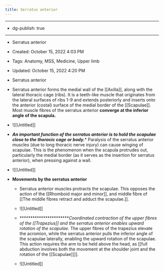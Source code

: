 ```yaml
---
title: Serratus anterior
---
```


- --

- dg-publish: true

- --

- Serratus anterior

- Created: October 15, 2022 4:03 PM

- Tags: Anatomy, MSS, Medicine, Upper limb

- Updated: October 15, 2022 4:20 PM

- Serratus anterior

- Serratus anterior forms the medial wall of the [[Axilla]], along with the lateral thoracic cage (ribs). It is a teeth-like muscle that originates from the lateral surfaces of ribs 1-9 and extends posteriorly and inserts onto the anterior (costal) surface of the medial border of the [[Scapulae]]. Most muscle fibres of the serratus anterior **********************************************converge at the inferior angle of the scapula.**********************************************

- ![[Untitled]]

- *****************************An important function of the serratus anterior is to hold the scapulae close to the thoracic cage or body.****************************** Paralysis of the serratus anterior muscles (due to long thoracic nerve injury) can cause winging of scapulae. This is the phenomenon when the scapula protrudes out, particularly the medial border (as it serves as the insertion for serratus anterior), when pressing against a wall.

- ![[Untitled]]

- **************************************************************************Movements by the serratus anterior**************************************************************************
	 - Serratus anterior muscles protracts the scapulae. This opposes the action of the [[Rhomboid major and minor]], and middle fibre of [[The middle fibres retract and adduct the scapulae.]].

	 - ![[Untitled]]

	 - ************************Coordinated contraction of the upper fibres of the [[Trapezius]] and the serratus anterior enables upward rotation of the scapulae.* The upper fibres of the trapezius elevate the acromion, while the serratus anterior pulls the inferior angle of the scapulae laterally, enabling the upward rotation of the scapulae. This action requires the arm to be held above the head, as [[full abduction involves both the movement at the shoulder joint and the rotation of the [[Scapulae]]]].

	 - ![[Untitled]]
